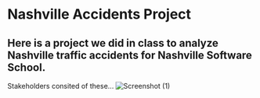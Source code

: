 # Nashville Accidents Project

## Here is a project we did in class to analyze Nashville traffic accidents for Nashville Software School. 
 
 Stakeholders consited of these...
 ![Screenshot (1)](https://github.com/SpotMcCormick/SpotMcComick.NashvilleAccidents/assets/132832823/05d6a5a8-a4d7-44cf-a031-125c8414b013)




